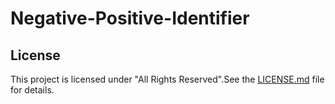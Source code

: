 # Negative-Positive-Identifier

## License

This project is licensed under "All Rights Reserved".See the [LICENSE.md](LICENSE.md) file for details.
